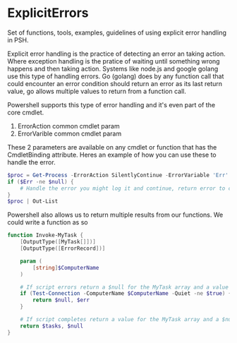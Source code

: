 # ExplicitErrors
Set of functions, tools, examples, guidelines of using explicit error handling in PSH.

Explicit error handling is the practice of detecting an error an taking action. Where exception handling is the pratice of waiting until something wrong happens and then taking action. Systems like node.js and google golang use this type of handling errors. Go (golang) does by any function call that could encounter an error condition should return an error as its last return value, go allows multiple values to return from a function call.

Powershell supports this type of error handling and it's even part of the core cmdlet.
1. ErrorAction common cmdlet param
2. ErrorVarible common cmdlet param

These 2 parameters are available on any cmdlet or function that has the CmdletBinding attribute. Heres an example of how you can use these to handle the error.
```powershell
$proc = Get-Process -ErrorAction SilentlyContinue -ErrorVariable 'Err'
if ($Err -ne $null) {
    # Handle the error you might log it and continue, return error to caller, or exit
}
$proc | Out-List
```
Powershell also allows us to return multiple results from our functions. We could write a function as so
```powershell
function Invoke-MyTask {
    [OutputType([MyTask[]])]
    [OutputType([ErrorRecord])]

    param (
        [string]$ComputerName
    )

    # If script errors return a $null for the MyTask array and a value for the ErrorRecords
    if (Test-Connection -ComputerName $ComputerName -Quiet -ne $true) {
        return $null, $err
    }

    # If script completes return a value for the MyTask array and a $null for the ErrorRecord
    return $tasks, $null
}
```